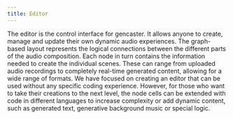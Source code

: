 ```yaml
---
title: Editor
---
```


The editor is the control interface for gencaster. It allows anyone to create, manage and update their own dynamic audio experiences. The graph-based layout represents the logical connections between the different parts of the audio composition. Each node in turn contains the information needed to create the individual scenes. These can range from uploaded audio recordings to completely real-time generated content, allowing for a wide range of formats.
We have focused on creating an editor that can be used without any specific coding experience. However, for those who want to take their creations to the next level, the node cells can be extended with code in different languages to increase complexity or add dynamic content, such as generated text, generative background music or special logic.
